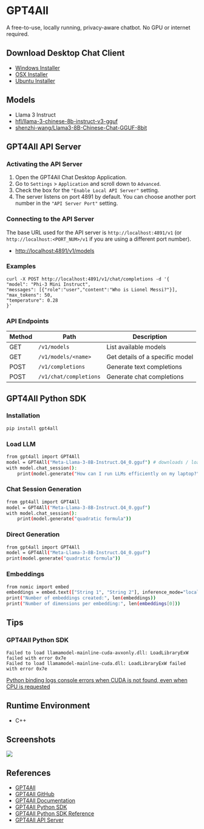# GPT4All

A free-to-use, locally running, privacy-aware chatbot. No GPU or internet required.

## Download Desktop Chat Client
- [Windows Installer](https://gpt4all.io/installers/gpt4all-installer-win64.exe)
- [OSX Installer](https://gpt4all.io/installers/gpt4all-installer-darwin.dmg)
- [Ubuntu Installer](https://gpt4all.io/installers/gpt4all-installer-linux.run)

## Models
- Llama 3 Instruct
- [hfl/llama-3-chinese-8b-instruct-v3-gguf](https://hf-mirror.com/hfl/llama-3-chinese-8b-instruct-v3-gguf)
- [shenzhi-wang/Llama3-8B-Chinese-Chat-GGUF-8bit](https://hf-mirror.com/shenzhi-wang/Llama3-8B-Chinese-Chat-GGUF-8bit)

## GPT4All API Server
### Activating the API Server
1. Open the GPT4All Chat Desktop Application.
2. Go to `Settings` > `Application` and scroll down to `Advanced`.
3. Check the box for the `"Enable Local API Server"` setting.
4. The server listens on port 4891 by default. You can choose another port number in the `"API Server Port"` setting.

### Connecting to the API Server
The base URL used for the API server is `http://localhost:4891/v1` (or `http://localhost:<PORT_NUM>/v1` if you are using a different port number).
- [http://localhost:4891/v1/models](http://localhost:4891/v1/models)

### Examples
```
curl -X POST http://localhost:4891/v1/chat/completions -d '{
"model": "Phi-3 Mini Instruct",
"messages": [{"role":"user","content":"Who is Lionel Messi?"}],
"max_tokens": 50,
"temperature": 0.28
}'
```

### API Endpoints

Method | Path | Description
--|--|--
GET | `/v1/models` | List available models
GET | `/v1/models/<name>` | Get details of a specific model
POST | `/v1/completions` | Generate text completions
POST | `/v1/chat/completions` | Generate chat completions

## GPT4All Python SDK
### Installation
```sh
pip install gpt4all
```

### Load LLM
```sh
from gpt4all import GPT4All
model = GPT4All("Meta-Llama-3-8B-Instruct.Q4_0.gguf") # downloads / loads a 4.66GB LLM
with model.chat_session():
    print(model.generate("How can I run LLMs efficiently on my laptop?", max_tokens=1024))
```

### Chat Session Generation
```sh
from gpt4all import GPT4All
model = GPT4All("Meta-Llama-3-8B-Instruct.Q4_0.gguf")
with model.chat_session():
    print(model.generate("quadratic formula"))
```

### Direct Generation
```sh
from gpt4all import GPT4All
model = GPT4All("Meta-Llama-3-8B-Instruct.Q4_0.gguf")
print(model.generate("quadratic formula"))
```

### Embeddings
```sh
from nomic import embed
embeddings = embed.text(["String 1", "String 2"], inference_mode="local")['embeddings']
print("Number of embeddings created:", len(embeddings))
print("Number of dimensions per embedding:", len(embeddings[0]))
```

## Tips
### GPT4All Python SDK
```
Failed to load llamamodel-mainline-cuda-avxonly.dll: LoadLibraryExW failed with error 0x7e
Failed to load llamamodel-mainline-cuda.dll: LoadLibraryExW failed with error 0x7e
```
[Python binding logs console errors when CUDA is not found, even when CPU is requested](https://github.com/nomic-ai/gpt4all/issues/2521)

## Runtime Environment
- C++

## Screenshots
![](https://gpt4all.io/landing.gif)

## References
- [GPT4All](https://gpt4all.io/)
- [GPT4All GitHub](https://github.com/nomic-ai/gpt4all)
- [GPT4All Documentation](https://docs.gpt4all.io/)
- [GPT4All Python SDK](https://docs.gpt4all.io/gpt4all_python/home.html)
- [GPT4All Python SDK Reference](https://docs.gpt4all.io/gpt4all_python/ref.html)
- [GPT4All API Server](https://docs.gpt4all.io/gpt4all_api_server/home.html)